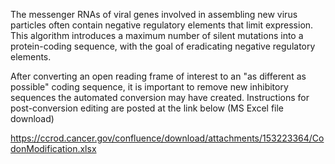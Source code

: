 The messenger RNAs of viral genes involved in assembling new virus particles often contain negative regulatory elements that limit expression. This algorithm introduces a maximum number of silent mutations into a protein-coding sequence, with the goal of eradicating negative regulatory elements.

After converting an open reading frame of interest to an "as different as possible" coding sequence, it is important to remove new inhibitory sequences the automated conversion may have created. Instructions for post-conversion editing are posted at the link below (MS Excel file download)

https://ccrod.cancer.gov/confluence/download/attachments/153223364/CodonModification.xlsx
